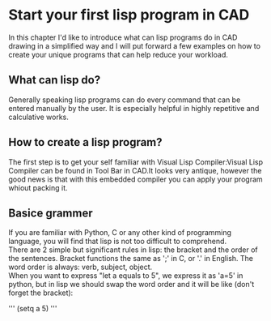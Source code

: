 
# Start your first lisp program in CAD
In this chapter I'd like to introduce what can lisp programs do in CAD drawing in a simplified way and I will put forward a few examples on how to create your unique programs that can help reduce your workload.
## What can lisp do?
Generally speaking lisp programs can do every command that can be entered manually by the user. It is especially helpful in highly repetitive and calculative works.
## How to create a lisp program?
The first step is to get your self familiar with Visual Lisp Compiler:Visual Lisp Compiler can be found in Tool Bar in CAD.It looks very antique, however the good news is that with this embedded compiler you can apply your program whiout packing it.
## Basice grammer
If you are familiar with Python, C or any other kind of programming language, you will find that lisp is not too difficult to comprehend.  
There are 2 simple but significant rules in lisp: the bracket and the order of the sentences.  Bracket functions the same as ';' in C, or '.' in English. The word order is always: verb, subject, object.  
When you want to express "let a equals to 5", we express it as 'a=5' in python, but in lisp we should swap the word order and it will be like (don't forget the bracket):  

'''
(setq a 5)
'''
